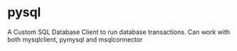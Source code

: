 # pysql
A Custom SQL Database Client to run database transactions. Can work with both mysqlclient, pymysql and msqlconnector
